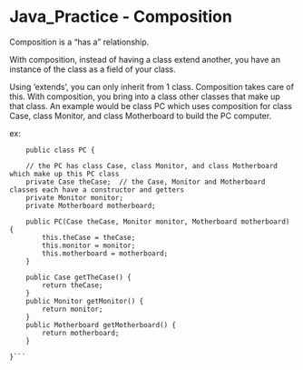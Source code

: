# Java_Practice - Composition

Composition is a “has a” relationship.

With composition, instead of having a class extend another, you have an instance of the class as a field of your class.

Using ‘extends’, you can only inherit from 1 class.
Composition takes care of this.
    With composition, you bring into a class other classes that make up that class.  An example would be class PC which uses composition for class Case, class Monitor, and class Motherboard to build the PC computer.

ex:
```
    public class PC {

    // the PC has class Case, class Monitor, and class Motherboard which make up this PC class
    private Case theCase;  // the Case, Monitor and Motherboard classes each have a constructor and getters
    private Monitor monitor;
    private Motherboard motherboard;

    public PC(Case theCase, Monitor monitor, Motherboard motherboard) {
        this.theCase = theCase;
        this.monitor = monitor;
        this.motherboard = motherboard;
    }

    public Case getTheCase() {
        return theCase;
    }
    public Monitor getMonitor() {
        return monitor;
    }
    public Motherboard getMotherboard() {
        return motherboard;
    }

}```
